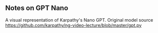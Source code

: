 ## Notes on GPT Nano
A visual representation of Karpathy's Nano GPT.
Original model source https://github.com/karpathy/ng-video-lecture/blob/master/gpt.py

